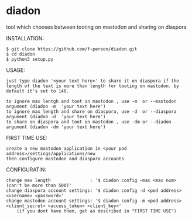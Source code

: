 # diadon
tool which chooses between tooting on mastodon and sharing on diaspora

INSTALLATION:

    $ git clone https://github.com/f-person/diadon.git
    $ cd diadon
    $ python3 setup.py

USAGE:

    just type diadon '<your text here>' to share it on diaspora if the length of the text is more than length for tooting on mastodon. by default it's set to 140.

    to ignore max lentgh and toot on mastodon , use -m  or --mastodon argument (diadon -m  'your text here')
    to ignore max length and share on diaspora, use -d  or --diaspora argument (diadon -d  'your text here')
    to share on diaspora and toot on mastodon , use -dm or --diadon   argument (diadon -dm 'your text here')

FIRST TIME USE:

    create a new mastodon application in <your pod address>/settings/applications/new
    then configure mastodon and diaspora accounts

CONFIGURATIN:

    change max length               : '$ diadon config -max <max num> (can't be more than 500)'
    change diaspora account settings: '$ diadon config -d <pod address> <username> <password>'
    change mastodon account settings: '$ diadon config -m <pod address> <client_secret> <access_token> <client_key>'
        (if you dont have them, get as described in "FIRST TIME USE")